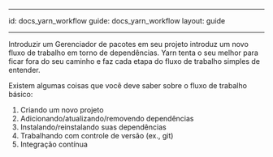 * * *

id: docs_yarn_workflow guide: docs_yarn_workflow layout: guide

* * *

Introduzir um Gerenciador de pacotes em seu projeto introduz um novo fluxo de trabalho em torno de dependências. Yarn tenta o seu melhor para ficar fora do seu caminho e faz cada etapa do fluxo de trabalho simples de entender.

Existem algumas coisas que você deve saber sobre o fluxo de trabalho básico:

  1. Criando um novo projeto
  2. Adicionando/atualizando/removendo dependências
  3. Instalando/reinstalando suas dependências
  4. Trabalhando com controle de versão (ex., git)
  5. Integração contínua